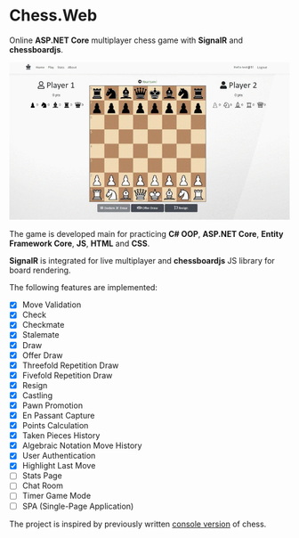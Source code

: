 # Chess.Web
Online **ASP.NET Core** multiplayer chess game with **SignalR** and **chessboardjs**.

![game](Web/Chess.Web/wwwroot/img/ezgif.com-crop.gif)

The game is developed main for practicing **C# OOP**, **ASP.NET Core**, **Entity Framework Core**, **JS**, **HTML** and **CSS**. 

**SignalR** is integrated for live multiplayer and **chessboardjs** JS library for board rendering.

The following features are implemented:

- [x] Move Validation
- [x] Check
- [x]  Checkmate
- [x]  Stalemate
- [x]  Draw
- [x]  Offer Draw
- [x]  Threefold Repetition Draw
- [x]  Fivefold Repetition Draw
- [x]  Resign
- [x]  Castling
- [x]  Pawn Promotion
- [x]  En Passant Capture
- [x]  Points Calculation
- [x]  Taken Pieces History
- [x]  Algebraic Notation Move History
- [x]  User Authentication
- [x]  Highlight Last Move
- [ ] Stats Page
- [ ] Chat Room
- [ ] Timer Game Mode
- [ ] SPA (Single-Page Application)

The project is inspired by previously written [console version](https://github.com/psp87/Chess.Console) of chess.
